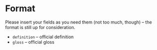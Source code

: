 # Format

Please insert your fields as you need them (not too much, though) –
the format is still up for consideration.

* `definition` – official definition
* `gloss` – official gloss
